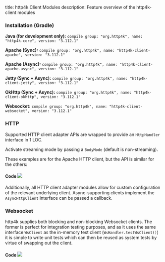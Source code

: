 title: http4k Client Modules
description: Feature overview of the http4k-client modules

### Installation (Gradle)
**Java (for development only):** ```compile group: "org.http4k", name: "http4k-core", version: "3.112.1"```

**Apache (Sync):** ```compile group: "org.http4k", name: "http4k-client-apache", version: "3.112.1"```

**Apache (Async):** ```compile group: "org.http4k", name: "http4k-client-apache-async", version: "3.112.1"```

**Jetty (Sync + Async):** ```compile group: "org.http4k", name: "http4k-client-jetty", version: "3.112.1"```

**OkHttp (Sync + Async):** ```compile group: "org.http4k", name: "http4k-client-okhttp", version: "3.112.1"```

**Websocket:** ```compile group: "org.http4k", name: "http4k-client-websocket", version: "3.112.1"```

### HTTP
Supported HTTP client adapter APIs are wrapped to provide an `HttpHandler` interface in 1 LOC.

Activate streaming mode by passing a `BodyMode` (default is non-streaming).

These examples are for the Apache HTTP client, but the API is similar for the others:

#### Code [<img class="octocat" src="/img/octocat-32.png"/>](https://github.com/http4k/http4k/blob/master/src/docs/guide/modules/clients/example_http.kt)
<script src="https://gist-it.appspot.com/https://github.com/http4k/http4k/blob/master/src/docs/guide/modules/clients/example_http.kt"></script>

Additionally, all HTTP client adapter modules allow for custom configuration of the relevant underlying client. Async-supporting clients implement the `AsyncHttpClient` interface can be passed a callback.

### Websocket
http4k supplies both blocking and non-blocking Websocket clients. The former is perfect for integration testing purposes, and as it uses the same interface `WsClient` as the in-memory test client (`WsHandler.testWsClient()`) it is simple to write unit tests which can then be reused as system tests by virtue of swapping out the client.

#### Code [<img class="octocat" src="/img/octocat-32.png"/>](https://github.com/http4k/http4k/blob/master/src/docs/guide/modules/clients/example_websocket.kt)
<script src="https://gist-it.appspot.com/https://github.com/http4k/http4k/blob/master/src/docs/guide/modules/clients/example_websocket.kt"></script>
